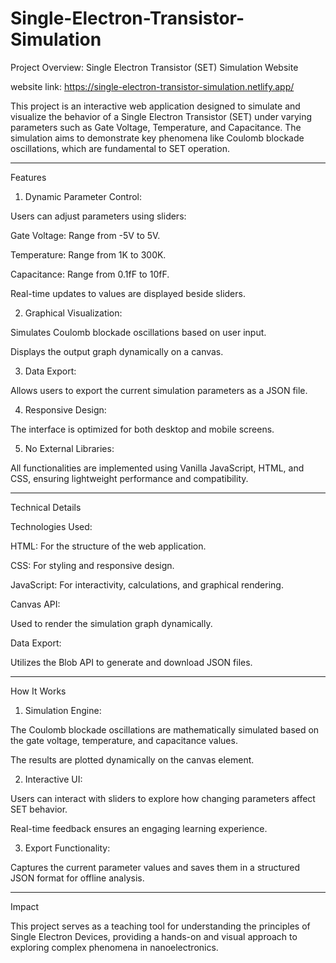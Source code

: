 # Single-Electron-Transistor-Simulation
Project Overview: Single Electron Transistor (SET) Simulation Website

website link:
https://single-electron-transistor-simulation.netlify.app/

This project is an interactive web application designed to simulate and visualize the behavior of a Single Electron Transistor (SET) under varying parameters such as Gate Voltage, Temperature, and Capacitance. The simulation aims to demonstrate key phenomena like Coulomb blockade oscillations, which are fundamental to SET operation.


---

Features

1. Dynamic Parameter Control:

Users can adjust parameters using sliders:

Gate Voltage: Range from -5V to 5V.

Temperature: Range from 1K to 300K.

Capacitance: Range from 0.1fF to 10fF.


Real-time updates to values are displayed beside sliders.



2. Graphical Visualization:

Simulates Coulomb blockade oscillations based on user input.

Displays the output graph dynamically on a canvas.



3. Data Export:

Allows users to export the current simulation parameters as a JSON file.



4. Responsive Design:

The interface is optimized for both desktop and mobile screens.



5. No External Libraries:

All functionalities are implemented using Vanilla JavaScript, HTML, and CSS, ensuring lightweight performance and compatibility.





---

Technical Details

Technologies Used:

HTML: For the structure of the web application.

CSS: For styling and responsive design.

JavaScript: For interactivity, calculations, and graphical rendering.


Canvas API:

Used to render the simulation graph dynamically.


Data Export:

Utilizes the Blob API to generate and download JSON files.




---

How It Works

1. Simulation Engine:

The Coulomb blockade oscillations are mathematically simulated based on the gate voltage, temperature, and capacitance values.

The results are plotted dynamically on the canvas element.



2. Interactive UI:

Users can interact with sliders to explore how changing parameters affect SET behavior.

Real-time feedback ensures an engaging learning experience.



3. Export Functionality:

Captures the current parameter values and saves them in a structured JSON format for offline analysis.

---

Impact

This project serves as a teaching tool for understanding the principles of Single Electron Devices, providing a hands-on and visual approach to exploring complex phenomena in nanoelectronics.
